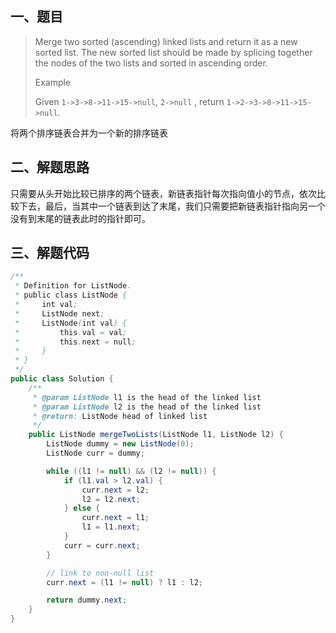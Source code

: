 ## 一、题目

> Merge two sorted (ascending) linked lists and return it as a new sorted list. The new sorted list should be made by splicing together the nodes of the two lists and sorted in ascending order.
>
> Example
>
> Given `1->3->8->11->15->null`, `2->null` , return `1->2->3->8->11->15->null`.

将两个排序链表合并为一个新的排序链表

## 二、解题思路

只需要从头开始比较已排序的两个链表，新链表指针每次指向值小的节点，依次比较下去，最后，当其中一个链表到达了末尾，我们只需要把新链表指针指向另一个没有到末尾的链表此时的指针即可。

## 三、解题代码

```java
/**
 * Definition for ListNode.
 * public class ListNode {
 *     int val;
 *     ListNode next;
 *     ListNode(int val) {
 *         this.val = val;
 *         this.next = null;
 *     }
 * }
 */ 
public class Solution {
    /**
     * @param ListNode l1 is the head of the linked list
     * @param ListNode l2 is the head of the linked list
     * @return: ListNode head of linked list
     */
    public ListNode mergeTwoLists(ListNode l1, ListNode l2) {
        ListNode dummy = new ListNode(0);
        ListNode curr = dummy;

        while ((l1 != null) && (l2 != null)) {
            if (l1.val > l2.val) {
                curr.next = l2;
                l2 = l2.next;
            } else {
                curr.next = l1;
                l1 = l1.next;
            }
            curr = curr.next;
        }

        // link to non-null list
        curr.next = (l1 != null) ? l1 : l2;

        return dummy.next;
    }
}
```


